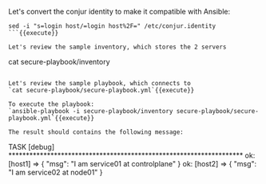 

Let's convert the conjur identity to make it compatible with Ansible:
```
sed -i "s=login host/=login host%2F=" /etc/conjur.identity
```{{execute}}

Let's review the sample inventory, which stores the 2 servers
```
cat secure-playbook/inventory
```{{execute}}

Let's review the sample playbook, which connects to 
`cat secure-playbook/secure-playbook.yml`{{execute}}

To execute the playbook:
`ansible-playbook -i secure-playbook/inventory secure-playbook/secure-playbook.yml`{{execute}}

The result should contains the following message:
```
TASK [debug] *******************************************************************
ok: [host1] => {
    "msg": "I am  service01 at controlplane"
}
ok: [host2] => {
    "msg": "I am  service02 at node01"
}
```